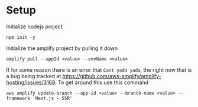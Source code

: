 # Setup

Initialize nodejs project

```
npm init -y
```

Initialize the amplify project by pulling it down

```
amplify pull --appId <value> --envName <value>
```

If for some reason there is an error that `Cant yada yada`, the right now that is a bug being tracked at https://github.com/aws-amplify/amplify-hosting/issues/3168.
To get around this use this command

```
aws amplify update-branch --app-id <value> --branch-name <value> --framework 'Next.js - SSR'
```

